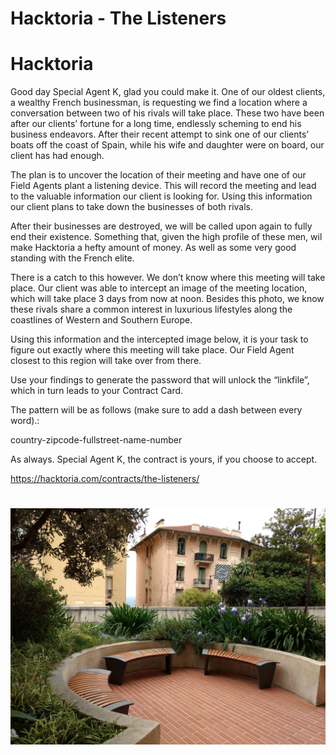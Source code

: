# Hacktoria - The Listeners


# Hacktoria

Good day Special Agent K, glad you could make it. One of our oldest clients, a wealthy French businessman, is requesting we find a location where a conversation between two of his rivals will take place. These two have been after our clients’ fortune for a long time, endlessly scheming to end his business endeavors. After their recent attempt to sink one of our clients’ boats off the coast of Spain, while his wife and daughter were on board, our client has had enough.

The plan is to uncover the location of their meeting and have one of our Field Agents plant a listening device. This will record the meeting and lead to the valuable information our client is looking for. Using this information our client plans to take down the businesses of both rivals.

After their businesses are destroyed, we will be called upon again to fully end their existence. Something that, given the high profile of these men, wil make Hacktoria a hefty amount of money. As well as some very good standing with the French elite.

There is a catch to this however. We don’t know where this meeting will take place. Our client was able to intercept an image of the meeting location, which will take place 3 days from now at noon. Besides this photo, we know these rivals share a common interest in luxurious lifestyles along the coastlines of Western and Southern Europe.

Using this information and the intercepted image below, it is your task to figure out exactly where this meeting will take place. Our Field Agent closest to this region will take over from there.

Use your findings to generate the password that will unlock the “linkfile”, which in turn leads to your Contract Card.

The pattern will be as follows (make sure to add a dash between every word).:

country-zipcode-fullstreet-name-number

As always. Special Agent K, the contract is yours, if you choose to accept.

https://hacktoria.com/contracts/the-listeners/

# 

![](images/the-listeners.jpg)